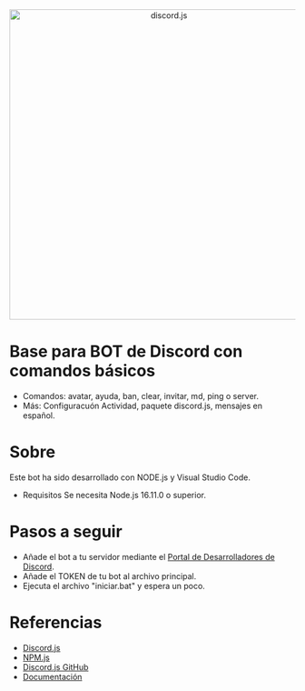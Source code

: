 <div align="center">
<a href="https://discord.js.org"><img src="https://discord.js.org/static/logo.svg" width="546" alt="discord.js" /></a>
</div>

# Base para BOT de Discord con comandos básicos
- Comandos: avatar, ayuda, ban, clear, invitar, md, ping o server.
- Más: Configuracuón Actividad, paquete discord.js, mensajes en español.

# Sobre
Este bot ha sido desarrollado con NODE.js y Visual Studio Code.
- Requisitos
Se necesita Node.js 16.11.0 o superior.

# Pasos a seguir
- Añade el bot a tu servidor mediante el [Portal de Desarrolladores de Discord](https://discord.com/developers/applications/).
- Añade el TOKEN de tu bot al archivo principal.
- Ejecuta el archivo "iniciar.bat" y espera un poco.


# Referencias

- [Discord.js](https://discord.js.org/)
- [NPM.js](https://www.npmjs.com/package/discord.js)
- [Discord.js GitHub](https://github.com/discordjs/discord.js)
- [Documentación](https://discord.js.org/docs/packages/discord.js/14.14.1)
